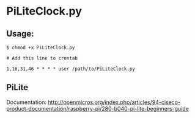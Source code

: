 # PiLiteClock.py

## Usage:

	$ chmod +x PiLiteClock.py 

	# Add this line to crontab
	
	1,16,31,46 * * * * user /path/to/PiLiteClock.py
	
## PiLite

Documentation: http://openmicros.org/index.php/articles/94-ciseco-product-documentation/raspberry-pi/280-b040-pi-lite-beginners-guide